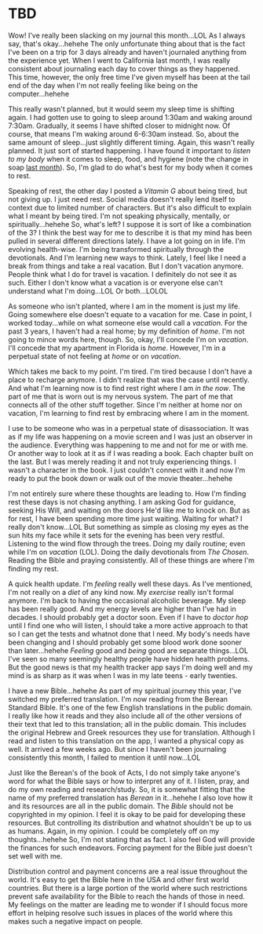 # TBD

Wow! I've really been slacking on my journal this month...LOL As I always say, that's okay...hehehe The only unfortunate thing about that is the fact I've been on a trip for 3 days already and haven't journaled anything from the experience yet. When I went to California last month, I was really consistent about journaling each day to cover things as they happened. This time, however, the only free time I've given myself has been at the tail end of the day when I'm not really feeling like being on the computer...hehehe

This really wasn't planned, but it would seem my sleep time is shifting again. I had gotten use to going to sleep around 1:30am and waking around 7:30am. Gradually, it seems I have shifted closer to midnight now. Of course, that means I'm waking around 6-6:30am instead. So, about the same amount of sleep...just slightly different timing. Again, this wasn't really planned. It just sort of started happening. I have found it important to *listen to my body* when it comes to sleep, food, and hygiene (note the change in soap [last month](../07/29_new-soap-connected-journeys-and-wrong-choices)). So, I'm glad to do what's best for my body when it comes to rest.

Speaking of rest, the other day I posted a *Vitamin G* about being tired, but not giving up. I just need rest. Social media doesn't really lend itself to context due to limited number of characters. But it's also difficult to explain what I meant by being tired. I'm not speaking physically, mentally, or spiritually...hehehe So, what's left? I suppose it is sort of like a combination of the 3? I think the best way for me to describe it is that my mind has been pulled in several different directions lately. I have a lot going on in life. I'm evolving health-wise. I'm being transformed spiritually through the devotionals. And I'm learning new ways to think. Lately, I feel like I need a break from things and take a real vacation. But I don't vacation anymore. People think what I do for travel is vacation. I definitely do not see it as such. Either I don't know what a vacation is or everyone else can't understand what I'm doing...LOL Or both...LOLOL

As someone who isn't planted, where I am in the moment is just my life. Going somewhere else doesn't equate to a vacation for me. Case in point, I worked today...while on what someone else would call a *vacation*. For the past 3 years, I haven't had a real home; by my definition of *home*. I'm not going to mince words here, though. So, okay, I'll concede I'm on *vacation*. I'll concede that my apartment in Florida is *home*. However, I'm in a perpetual state of not feeling at *home* or on *vacation*.

Which takes me back to my point. I'm tired. I'm tired because I don't have a place to recharge anymore. I didn't realize that was the case until recently. And what I'm learning now is to find rest right where I am *in the now*. The part of me that is worn out is my nervous system. The part of me that connects all of the other stuff together. Since I'm neither at home nor on vacation, I'm learning to find rest by embracing where I am in the moment.

I use to be someone who was in a perpetual state of disassociation. It was as if my life was happening on a movie screen and I was just an observer in the audience. Everything was happening to me and not for me or with me. Or another way to look at it as if I was reading a book. Each chapter built on the last. But I was merely reading it and not truly experiencing things. I wasn't a character in the book. I just couldn't connect with it and now I'm ready to put the book down or walk out of the movie theater...hehehe

I'm not entirely sure where these thoughts are leading to. How I'm finding rest these days is not chasing anything. I am asking God for guidance, seeking His Will, and waiting on the doors He'd like me to knock on. But as for rest, I have been spending more time just waiting. Waiting for what? I really don't know...LOL But something as simple as closing my eyes as the sun hits my face while it sets for the evening has been very restful. Listening to the wind flow through the trees. Doing my daily routine; even while I'm on *vacation* (LOL). Doing the daily devotionals from *The Chosen*. Reading the Bible and praying consistently. All of these things are where I'm finding my rest.

A quick health update. I'm *feeling* really well these days. As I've mentioned, I'm not really on a *diet* of any kind now. My *exercise* really isn't formal anymore. I'm back to having the occasional alcoholic beverage. My sleep has been really good. And my energy levels are higher than I've had in decades. I should probably get a doctor soon. Even if I have to *doctor hop* until I find one who will listen, I should take a more active approach to that so I can get the tests and whatnot done that I need. My body's needs have been changing and I should probably get some blood work done sooner than later...hehehe *Feeling* good and *being* good are separate things...LOL I've seen so many seemingly healthy people have hidden health problems. But the good news is that my health tracker app says I'm doing well and my mind is as sharp as it was when I was in my late teens - early twenties.

I have a new Bible...hehehe As part of my spiritual journey this year, I've switched my preferred translation. I'm now reading from the Berean Standard Bible. It's one of the few English translations in the public domain. I really like how it reads and they also include all of the other versions of their text that led to this translation; all in the public domain. This includes the original Hebrew and Greek resources they use for translation. Although I read and listen to this translation on the app, I wanted a physical copy as well. It arrived a few weeks ago. But since I haven't been journaling consistently this month, I failed to mention it until now...LOL

Just like the Berean's of the book of Acts, I do not simply take anyone's word for what the Bible says or how to interpret any of it. I listen, pray, and do my own reading and research/study. So, it is somewhat fitting that the name of my preferred translation has *Berean* in it...hehehe I also love how it and its resources are all in the public domain. The *Bible* should not be copyrighted in my opinion. I feel it is okay to be paid for developing these resources. But controlling its distribution and whatnot shouldn't be up to us as humans. Again, in my opinion. I could be completely off on my thoughts...hehehe So, I'm not stating that as fact. I also feel God will provide the finances for such endeavors. Forcing payment for the Bible just doesn't set well with me.

Distribution control and payment concerns are a real issue throughout the world. It's easy to get the Bible here in the USA and other first world countries. But there is a large portion of the world where such restrictions prevent safe availability for the Bible to reach the hands of those in need. My feelings on the matter are leading me to wonder if I should focus more effort in helping resolve such issues in places of the world where this makes such a negative impact on people.